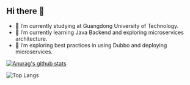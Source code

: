## Hi there 👋

- 📖 I’m currently studying at Guangdong University of Technology.
- 🌱 I’m currently learning Java Backend and exploring microservices architecture.
- 🤔 I’m exploring best practices in using Dubbo and deploying microservices.

[![Anurag's github stats](https://github-readme-stats.vercel.app/api?username=Tsukilc "![Anurag's github stats")](https://github.com/anuraghazra/github-readme-stats)

![Top Langs](https://github-readme-stats.vercel.app/api/top-langs/?username=Tsukilc) 


